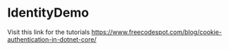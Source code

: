 # IdentityDemo
Visit this link for the tutorials https://www.freecodespot.com/blog/cookie-authentication-in-dotnet-core/
